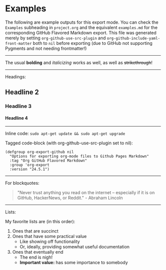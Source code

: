 # Examples

The following are example outputs for this export mode. You can check the `Examples` subheading in `project.org` and the equivalent `examples.md` for the corresponding GitHub Flavored Markdown export. This file was generated merely by setting `org-github-use-src-plugin` and `org-github-include-yaml-front-matter` both to `nil` before exporting (due to GitHub not supporting Pygments and not
needing frontmatter!)

---

The usual **bolding** and *italicizing* works as well, as well as ~~strikethrough~~!

---

Headings:

## Headline 2

### Headline 3

#### Headline 4

---

Inline code: `sudo apt-get update && sudo apt-get upgrade`

Tagged code-block (with org-github-use-src-plugin set to nil):

```common-lisp
(defgroup org-export-github nil
  "Options for exporting org-mode files to Github Pages Markdown"
  :tag "Org GitHub Flavored Markdown"
  :group 'org-export
  :version "24.5.1")
```

---

For blockquotes:

> "Never trust anything you read on the internet &#x2013; especially if it
> is on GitHub, HackerNews, or Reddit." - Abraham Lincoln

---

Lists:

My favorite lists are (in this order):

1.  Ones that are succinct
2.  Ones that have some practical value
    -   Like showing off functionality
    -   Or, ideally, providing somewhat useful documentation
3.  Ones that eventually end
    -   The end is nigh!
    -   **Important value:** has some importance to somebody
